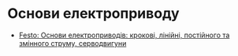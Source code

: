 # Основи електроприводу

- [Festo: Основи електроприводів: крокові, лінійні, постійного та змінного струму, серводвигуни](https://www.festo.com/cms/ru-uk_ua/67194.htm)